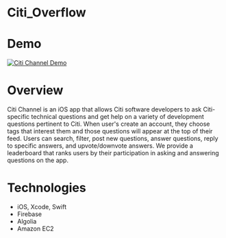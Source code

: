 # Citi_Overflow

# Demo
[![Citi Channel Demo](https://youtu.be/OH4eXqRDZRQ/0.jpg)](https://youtu.be/OH4eXqRDZRQ)


# Overview
Citi Channel is an iOS app that allows Citi software developers to ask Citi-specific technical questions and get help on a variety of development questions pertinent to Citi. When user's create an account, they choose tags that interest them and those questions will appear at the top of their feed. Users can search, filter, post new questions, answer questions, reply to specific answers, and upvote/downvote answers. We provide a leaderboard that ranks users by their participation in asking and answering questions on the app.

# Technologies
- iOS, Xcode, Swift
- Firebase
- Algolia
- Amazon EC2
